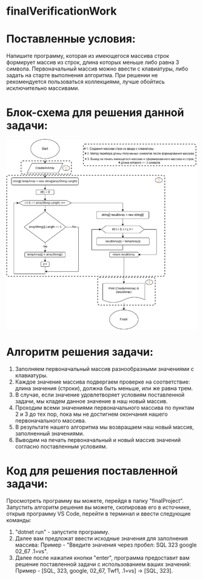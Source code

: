 ﻿# finalVerificationWork
# Поставленные условия: 
Напишите программу, которая из имеющегося массива строк формирует массив из строк, длина которых меньше либо равна 3 символа. Первоначальный массив можно ввести с клавиатуры, либо задать на старте выполнения алгоритма. При решении не рекомендуется пользоваться коллекциями, лучше обойтись исключительно массивами.
# Блок-схема для решения данной задачи:
<img src="fF.jpg"/>

# Алгоритм решения задачи:
1. Заполняем первоначальный массив разнообразными значениями с клавиатуры.
2. Каждое значение массива подвергаем проверке на соответствие: длина значения (строки), должна быть меньше, или же равна трем.
3. В случае, если значение удовлетворяет условиям поставленной задачи, мы кладем данное значение в наш новый массив.
4. Проходим всеми значениями первоначального массива по пунктам 2 и 3 до тех пор, пока мы не достигнем окончания нашего первоначального массива.
5. В результате нашего алгоритма мы возвращаем наш новый массив, заполненный значениями.
6. Выводим на печать первоначальный и новый массив значений согласно поставленным условиям.

# Код для решения поставленной задачи:
Просмотреть программу вы можете, перейдя в папку "finalProject".
Запустить алгоритм решения вы можете, скопировав его в источнике, открыв программу VS Code, перейти в терминал и ввести следующие команды: 
1. "dotnet run" - запустите программу.
2. Далее вам предложат ввести исходные значения для заполнения массива:
Пример - "Введите значения через пробел: SQL 323 google 02_67 .1=vs".
3. Далее после нажатия кнопки "enter", программа предоставит вам решение поставленной задачи с использованием ваших значений:
Пример - [SQL, 323, google, 02_67, Twf1, .1=vs] -> [SQL, 323].
